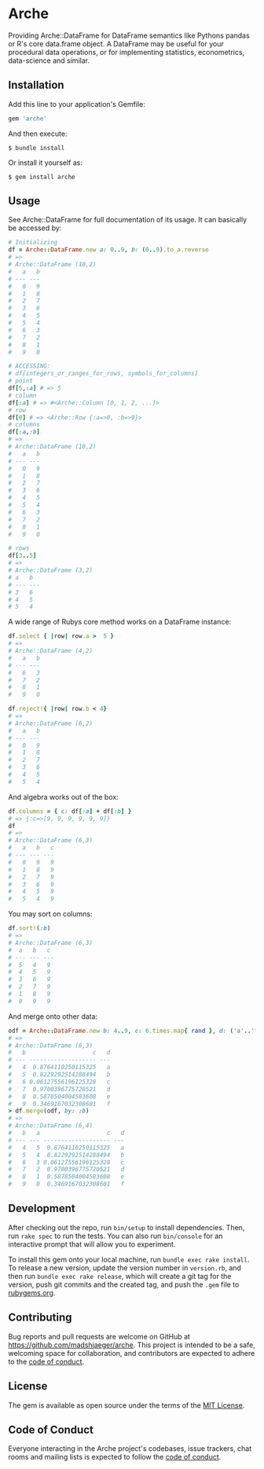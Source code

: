 # Arche

Providing Arche::DataFrame for DataFrame semantics like Pythons pandas or R's core data.frame object. A DataFrame may be useful for your procedural data operations, or for implementing statistics, econometrics, data-science and similar.

## Installation

Add this line to your application's Gemfile:

```ruby
gem 'arche'
```

And then execute:

    $ bundle install

Or install it yourself as:

    $ gem install arche

## Usage

See Arche::DataFrame for full documentation of its usage. It can basically be accessed by:

```ruby
# Initializing
df = Arche::DataFrame.new a: 0..9, b: (0..9).to_a.reverse
# =>
# Arche::DataFrame (10,2)
#   a   b
# --- ---
#   0   9
#   1   8
#   2   7
#   3   6
#   4   5
#   5   4
#   6   3
#   7   2
#   8   1
#   9   0

# ACCESSING:
# df[integers_or_ranges_for_rows, symbols_for_columns]
# point
df[5,:a] # => 5
# column
df[:a] # => #<Arche::Column [0, 1, 2, ...]>
# row
df[0] # => <Arche::Row {:a=>0, :b=>9}>
# columns
df[:a,:b]
# =>
# Arche::DataFrame (10,2)
#   a   b
# --- ---
#   0   9
#   1   8
#   2   7
#   3   6
#   4   5
#   5   4
#   6   3
#   7   2
#   8   1
#   9   0

# rows
df[3..5]
# =>
# Arche::DataFrame (3,2)
# a   b
# --- ---
# 3   6
# 4   5
# 5   4
```

A wide range of Rubys core method works on a DataFrame instance:

```ruby
df.select { |row| row.a >  5 }
# =>
# Arche::DataFrame (4,2)
#   a   b
# --- ---
#   6   3
#   7   2
#   8   1
#   9   0

df.reject!{ |row| row.b < 4}
# =>
# Arche::DataFrame (6,2)
#   a   b
# --- ---
#   0   9
#   1   8
#   2   7
#   3   6
#   4   5
#   5   4
```

And algebra works out of the box:

```ruby
df.columns = { c: df[:a] + df[:b] }
# => {:c=>[9, 9, 9, 9, 9, 9]}
df
# =>
# Arche::DataFrame (6,3)
#   a   b   c
# --- --- ---
#   0   9   9
#   1   8   9
#   2   7   9
#   3   6   9
#   4   5   9
#   5   4   9
```

You may sort on columns:

```ruby
df.sort!(:b)
# =>
# Arche::DataFrame (6,3)
#  a   b   c
# --- --- ---
#  5   4   9
#  4   5   9
#  3   6   9
#  2   7   9
#  1   8   9
#  0   9   9
```

And merge onto other data:


```ruby
odf = Arche::DataFrame.new b: 4..9, c: 6.times.map{ rand }, d: ('a'..'f' ).to_a
# =>
# Arche::DataFrame (6,3)
#   b                   c   d
# --- ------------------- ---
#   4  0.8764110250115325   a
#   5  0.8229292514288494   b
#   6 0.06127556196125328   c
#   7  0.9700396775720521   d
#   8  0.5878504004583608   e
#   9  0.3469167032308601   f
> df.merge(odf, by: :b)
# =>
# Arche::DataFrame (6,4)
#   b   a                   c   d
# --- --- ------------------- ---
#   4   5  0.8764110250115325   a
#   5   4  0.8229292514288494   b
#   6   3 0.06127556196125328   c
#   7   2  0.9700396775720521   d
#   8   1  0.5878504004583608   e
#   9   0  0.3469167032308601   f
```

## Development

After checking out the repo, run `bin/setup` to install dependencies. Then, run `rake spec` to run the tests. You can also run `bin/console` for an interactive prompt that will allow you to experiment.

To install this gem onto your local machine, run `bundle exec rake install`. To release a new version, update the version number in `version.rb`, and then run `bundle exec rake release`, which will create a git tag for the version, push git commits and the created tag, and push the `.gem` file to [rubygems.org](https://rubygems.org).

## Contributing

Bug reports and pull requests are welcome on GitHub at https://github.com/madshjaeger/arche. This project is intended to be a safe, welcoming space for collaboration, and contributors are expected to adhere to the [code of conduct](https://github.com/madshjaeger/arche/blob/master/CODE_OF_CONDUCT.md).

## License

The gem is available as open source under the terms of the [MIT License](https://opensource.org/licenses/MIT).

## Code of Conduct

Everyone interacting in the Arche project's codebases, issue trackers, chat rooms and mailing lists is expected to follow the [code of conduct](https://github.com/madshjaeger/arche/blob/master/CODE_OF_CONDUCT.md).
